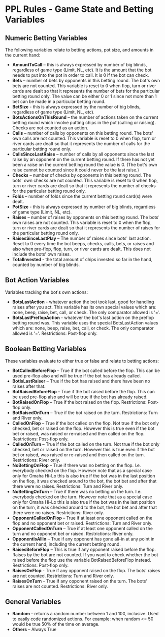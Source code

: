 # PPL Rules - Game State and Betting Variables

## Numeric Betting Variables

The following variables relate to betting actions, pot size, and amounts in the current hand:

-   **AmountToCall** – this is always expressed by number of big blinds, regardless of game type (Limit, NL, etc). It is the amount that the bot needs to put into the pot in order to call. It is 0 if the bot can check.
-   **Bets** – number of bets by opponents in this betting round. The bot's own bets are not counted. This variable is reset to 0 when flop, turn or river cards are dealt so that it represents the number of bets for the particular betting round only. The value can be either 0 or 1 since not more than 1 bet can be made in a particular betting round.
-   **BetSize** - this is always expressed by the number of big blinds, regardless of game type (Limit, NL, etc).
-   **BotsActionsOnThisRound** – the number of actions taken on the current betting round which involve putting chips in the pot (calling or raising). Checks are not counted as an action.
-   **Calls** – number of calls by opponents on this betting round. The bots' own calls are not counted. This variable is reset to 0 when flop, turn or river cards are dealt so that it represents the number of calls for the particular betting round only.
-   **CallsSinceLastRaise** – number of calls by all opponents since the last raise by an opponent on the current betting round. If there has not yet been a raise on the current betting round the value is 0. (The bot's own raise cannot be counted since it could never be the last raise.)
-   **Checks** – number of checks by opponents in this betting round. The bots' own checks are not counted. This variable is reset to 0 when flop, turn or river cards are dealt so that it represents the number of checks for the particular betting round only.
-   **Folds** – number of folds since the current betting round card(s) were dealt.
-   **PotSize** - this is always expressed by number of big blinds, regardless of game type (Limit, NL, etc).
-   **Raises** – number of raises by opponents on this betting round. The bots' own raises are not counted. This variable is reset to 0 when the flop, turn or river cards are dealt so that it represents the number of raises for the particular betting round only.
-   **RaisesSinceLastPlay** – The number of raises since bots' last action. Reset to 0 every time the bot beeps, checks, calls, bets, or raises and also when pre-flop, flop, turn, or river cards are dealt. This does not include the bots' own raises.
-   **TotalInvested** - the total amount of chips invested so far in the hand, counted by number of big blinds.

## Bot Action Variables

Variables tracking the bot's own actions:

-   **BotsLastAction** - whatever action the bot took last, good for handling raises after you act. This variable has its own special values which are: none, beep, raise, bet, call, or check. The only comparator allowed is '='.
-   **BotsLastPreflopAction** - whatever the bot's last action on the preflop betting round was. This variable uses the special BotsLastAction values which are: none, beep, raise, bet, call, or check. The only comparator allowed is '='. Restrictions: Post-flop only.

## Boolean Betting Variables

These variables evaluate to either true or false and relate to betting actions:

-   **BotCalledBeforeFlop** – True if the bot called before the flop. This can be used pre-flop also and will be true if the bot has already called.
-   **BotIsLastRaiser** – True if the bot has raised and there have been no raises after that.
-   **BotRaisedBeforeFlop** – True if the bot raised before the flop. This can be used pre-flop also and will be true if the bot has already raised.
-   **BotRaisedOnFlop** – True if the bot raised on the flop. Restrictions: Post-flop only.
-   **BotRaisedOnTurn** – True if the bot raised on the turn. Restrictions: Turn and River only.
-   **CalledOnFlop** – True if the bot called on the flop. Not true if the bot only checked, bet or raised on the flop. However this is true even if the bot bet or raised, was raised or re-raised and then called on the flop. Restrictions: Post-flop only.
-   **CalledOnTurn** – True if the bot called on the turn. Not true if the bot only checked, bet or raised on the turn. However this is true even if the bot bet or raised, was raised or re-raised and then called on the turn. Restrictions: River only.
-   **NoBettingOnFlop** – True if there was no betting on the flop. I.e. everybody checked on the flop. However note that as a special case only for Omaha Hi-Lo this is also true if the bot was in the last position on the flop, it was checked around to the bot, the bot bet and after that there were no raises. Restrictions: Turn and River only.
-   **NoBettingOnTurn** – True if there was no betting on the turn. I.e. everybody checked on the turn. However note that as a special case only for Omaha Hi-Lo this is also true if the bot was in the last position on the turn, it was checked around to the bot, the bot bet and after that there were no raises. Restrictions: River only.
-   **OpponentCalledOnFlop** – True if at least one opponent called on the flop and no opponent bet or raised. Restrictions: Turn and River only.
-   **OpponentCalledOnTurn** – True if at least one opponent called on the turn and no opponent bet or raised. Restrictions: River only.
-   **OpponentIsAllin** – True if any opponent has gone all-in at any point in the current hand, including the current betting round.
-   **RaisesBeforeFlop** – This is true if any opponent raised before the flop. Raises by the bot are not counted. If you want to check whether the bot raised before the flop use the variable BotRaisedBeforeFlop instead. Restrictions: Post-flop only.
-   **RaisesOnFlop** - True if any opponent raised on the flop. The bots' raises are not counted. Restrictions: Turn and River only.
-   **RaisesOnTurn** - True if any opponent raised on the turn. The bots' raises are not counted. Restrictions: River only.

## General Variables

-   **Random** – returns a random number between 1 and 100, inclusive. Used to easily code randomized actions. For example: when random <= 50 would be true 50% of the time on average.
-   **Others** – Always True 